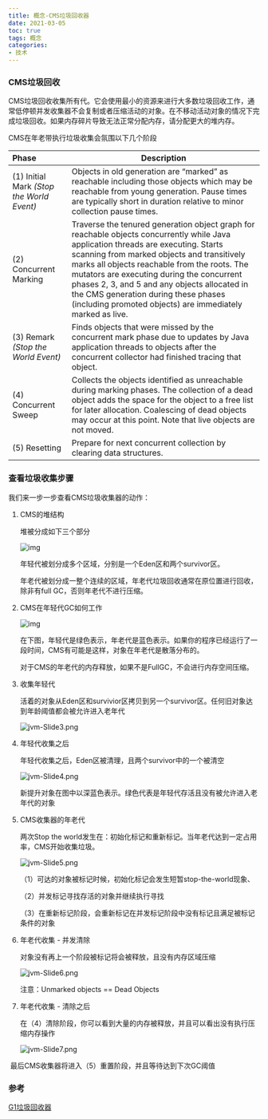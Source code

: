 ```yaml
---
title: 概念-CMS垃圾回收器
date: 2021-03-05
toc: true
tags: 概念
categories: 
- 技术
---
```


### CMS垃圾回收

CMS垃圾回收收集所有代。它会使用最小的资源来进行大多数垃圾回收工作，通常低停顿并发收集器不会复制或者压缩活动的对象。在不移动活动对象的情况下完成垃圾回收。如果内存碎片导致无法正常分配内存，请分配更大的堆内存。

CMS在年老带执行垃圾收集会氛围以下几个阶段

| Phase                                     | Description                                                  |
| :---------------------------------------- | ------------------------------------------------------------ |
| (1) Initial Mark *(Stop the World Event)* | Objects in old generation are “marked” as reachable including those objects which may be reachable from young generation. Pause times are typically short in duration relative to minor collection pause times. |
| (2) Concurrent Marking                    | Traverse the tenured generation object graph for reachable objects concurrently while Java application threads are executing. Starts scanning from marked objects and transitively marks all objects reachable from the roots. The mutators are executing during the concurrent phases 2, 3, and 5 and any objects allocated in the CMS generation during these phases (including promoted objects) are immediately marked as live. |
| (3) Remark *(Stop the World Event)*       | Finds objects that were missed by the concurrent mark phase due to updates by Java application threads to objects after the concurrent collector had finished tracing that object. |
| (4) Concurrent Sweep                      | Collects the objects identified as unreachable during marking phases. The collection of a dead object adds the space for the object to a free list for later allocation. Coalescing of dead objects may occur at this point. Note that live objects are not moved. |
| (5) Resetting                             | Prepare for next concurrent collection by clearing data structures. |

### 查看垃圾收集步骤

我们来一步一步查看CMS垃圾收集器的动作：

1. CMS的堆结构

   堆被分成如下三个部分

   ![img](/images/jvm-Slide1.png)

   年轻代被划分成多个区域，分别是一个Eden区和两个survivor区。

   年老代被划分成一整个连续的区域，年老代垃圾回收通常在原位置进行回收，除非有full GC，否则年老代不进行压缩。

2. CMS在年轻代GC如何工作

   ![img](/images/jvm-Slide2.png)

   在下图，年轻代是绿色表示，年老代是蓝色表示。如果你的程序已经运行了一段时间，CMS有可能是这样，对象在年老代是散落分布的。

   对于CMS的年老代的内存释放，如果不是FullGC，不会进行内存空间压缩。

3. 收集年轻代

   活着的对象从Eden区和survivior区拷贝到另一个survivor区。任何旧对象达到年龄阈值都会被允许进入老年代

   ![jvm-Slide3.png](/images/jvm-Slide3.png)

4. 年轻代收集之后

   年轻代收集之后，Eden区被清理，且两个survivor中的一个被清空

   ![jvm-Slide4.png](/images/jvm-Slide4.png)

   新提升对象在图中以深蓝色表示。绿色代表是年轻代存活且没有被允许进入老年代的对象

5. CMS收集器的年老代

   两次Stop the world发生在：初始化标记和重新标记。当年老代达到一定占用率，CMS开始收集垃圾。

   ![jvm-Slide5.png](/images/jvm-Slide5.png)

   （1）可达的对象被标记时候，初始化标记会发生短暂stop-the-world现象、

   （2）并发标记寻找存活的对象并继续执行寻找

   （3）在重新标记阶段，会重新标记在并发标记阶段中没有标记且满足被标记条件的对象

6. 年老代收集 - 并发清除

   对象没有再上一个阶段被标记将会被释放，且没有内存区域压缩

   ![jvm-Slide6.png](/images/jvm-Slide6.png)

   注意：Unmarked objects == Dead Objects

7. 年老代收集 - 清除之后

   在（4）清除阶段，你可以看到大量的内存被释放，并且可以看出没有执行压缩内存操作

   ![jvm-Slide7.png](/images/jvm-Slide7.png)

​        最后CMS收集器将进入（5）重置阶段，并且等待达到下次GC阈值

### 参考

[G1垃圾回收器]()